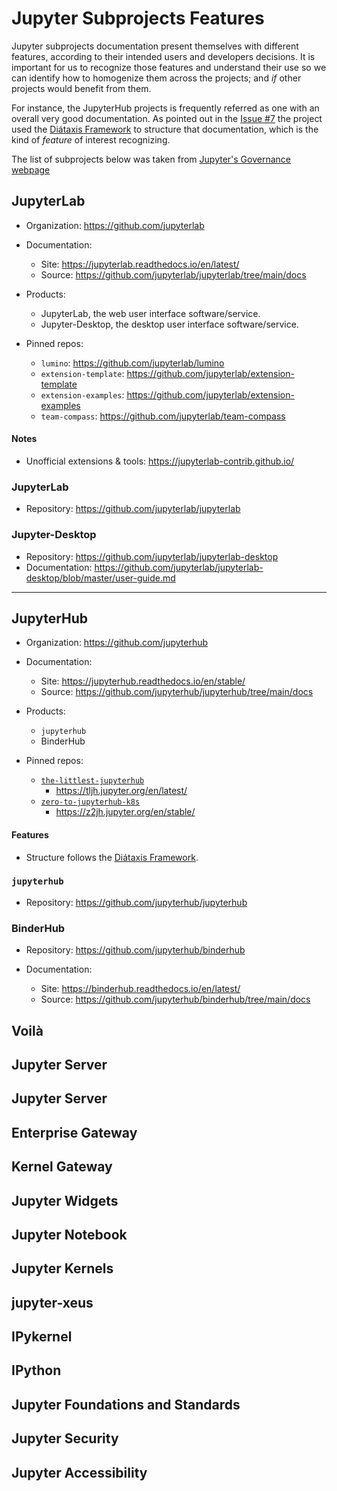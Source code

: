 # Jupyter Subprojects Features

Jupyter subprojects documentation present themselves with different features,
according to their intended users and developers decisions.
It is important for us to recognize those features and understand their use
so we can identify how to homogenize them across the projects; and *if* other
projects would benefit from them.

For instance, the JupyterHub projects is frequently referred as one with
an overall very good documentation.
As pointed out in the [Issue #7](https://github.com/jupyter/docs-team-compass/issues/7)
the project used the [Diátaxis Framework](https://diataxis.fr/) to structure
that documentation, which is the kind of *feature* of interest recognizing.

The list of subprojects below was taken from [Jupyter's Governance webpage](https://jupyter.org/governance/list_of_subprojects.html)


## JupyterLab

- Organization: https://github.com/jupyterlab
- Documentation:
    - Site: https://jupyterlab.readthedocs.io/en/latest/
    - Source: https://github.com/jupyterlab/jupyterlab/tree/main/docs


- Products:
    - JupyterLab, the web user interface software/service.
    - Jupyter-Desktop, the desktop user interface software/service.

- Pinned repos:
    - `lumino`: https://github.com/jupyterlab/lumino
    - `extension-template`: https://github.com/jupyterlab/extension-template
    - `extension-examples`: https://github.com/jupyterlab/extension-examples
    - `team-compass`: https://github.com/jupyterlab/team-compass

#### Notes

* Unofficial extensions & tools: https://jupyterlab-contrib.github.io/


### JupyterLab

- Repository: https://github.com/jupyterlab/jupyterlab


### Jupyter-Desktop

- Repository: https://github.com/jupyterlab/jupyterlab-desktop
- Documentation: https://github.com/jupyterlab/jupyterlab-desktop/blob/master/user-guide.md

-----

## JupyterHub

- Organization: https://github.com/jupyterhub

- Documentation:
    - Site: https://jupyterhub.readthedocs.io/en/stable/
    - Source: https://github.com/jupyterhub/jupyterhub/tree/main/docs

- Products:
    - `jupyterhub`
    - BinderHub

- Pinned repos:
    - [`the-littlest-jupyterhub`](https://github.com/jupyterhub/the-littlest-jupyterhub)
        - https://tljh.jupyter.org/en/latest/
    - [`zero-to-jupyterhub-k8s`](https://github.com/jupyterhub/zero-to-jupyterhub-k8s)
        - https://z2jh.jupyter.org/en/stable/

#### Features

+ Structure follows the [Diátaxis Framework](https://diataxis.fr/explanation/).


### `jupyterhub`

- Repository: https://github.com/jupyterhub/jupyterhub

### BinderHub

- Repository: https://github.com/jupyterhub/binderhub

- Documentation:
    - Site: https://binderhub.readthedocs.io/en/latest/
    - Source: https://github.com/jupyterhub/binderhub/tree/main/docs


## Voilà

## Jupyter Server

## Jupyter Server

## Enterprise Gateway

## Kernel Gateway

## Jupyter Widgets

## Jupyter Notebook

## Jupyter Kernels

## jupyter-xeus

## IPykernel

## IPython

## Jupyter Foundations and Standards

## Jupyter Security

## Jupyter Accessibility
